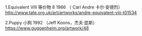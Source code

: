 

1.Equivalent VIII  等价物 8 1966 （ Carl Andre 卡尔·安德烈）
 http://www.tate.org.uk/art/artworks/andre-equivalent-viii-t01534


2.Puppy 小狗 1992 （Jeff Koons，杰夫·昆斯）
 https://www.guggenheim.org/artwork/48
